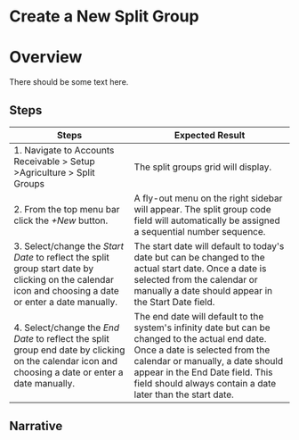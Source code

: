 ﻿# Create a New Split Group

# Overview
There should be some text here.

## Steps
| Steps  | Expected Result           |
|--------|---------
|1. Navigate to Accounts Receivable > Setup >Agriculture > Split Groups| The split groups grid will display.|
|2. From the top menu bar click the *+New* button.| A fly-out menu on the right sidebar will appear. The split group code field will automatically be assigned a sequential number sequence.|
|3. Select/change the *Start Date* to reflect the split group start date by clicking on the calendar icon and choosing a date or enter a date manually.| The start date will default to today's date but can be changed to the actual start date. Once a date is selected from the calendar or manually a date should appear in the Start Date field. |
|4. Select/change the *End Date* to reflect the split group end date by clicking on the calendar icon and choosing a date or enter a date manually.|The end date will default to the system's infinity date but can be changed to the actual end date. Once a date is selected from the calendar or manually, a date should appear in the End Date field. This field should always contain a date later than the start date. |


## Narrative
